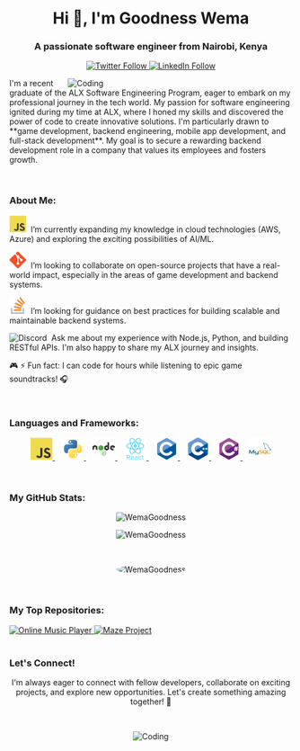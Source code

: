<h1 align="center">Hi 👋, I'm Goodness Wema</h1>
<h3 align="center">A passionate software engineer from Nairobi, Kenya</h3>

<p align="center"> 
  <a href="https://x.com/WemaGoodness">
    <img alt="Twitter Follow" src="https://img.shields.io/twitter/follow/WemaGoodness?style=social">
  </a>
  <a href="https://www.linkedin.com/in/wema-goodness/">
    <img alt="LinkedIn Follow" src="https://img.shields.io/badge/-LinkedIn-black.svg?style=flat-square&logo=linkedin&colorB=555">
  </a>
</p>

<img align="right" alt="Coding" width="400" src="https://cdn.dribbble.com/users/1162077/screenshots/3848904/programmer.gif">

<p align="left">
  I'm a recent graduate of the ALX Software Engineering Program, eager to embark on my professional journey in the tech world. My passion for software engineering ignited during my time at ALX, where I honed my skills and discovered the power of code to create innovative solutions. I'm particularly drawn to **game development, backend engineering, mobile app development, and full-stack development**.  My goal is to secure a rewarding backend development role in a company that values its employees and fosters growth.
</p>

<br>

<h3 align="left">About Me:</h3>

<p align="left">
  <img src="https://raw.githubusercontent.com/devicons/devicon/master/icons/javascript/javascript-original.svg" title="JavaScript" alt="JavaScript" width="30" height="30"/>&nbsp; I’m currently expanding my knowledge in cloud technologies (AWS, Azure) and exploring the exciting possibilities of AI/ML.
</p> 
<p align="left">
  <img src="https://raw.githubusercontent.com/devicons/devicon/master/icons/git/git-original.svg" title="Git" alt="Git" width="30" height="30"/>&nbsp; I’m looking to collaborate on open-source projects that have a real-world impact, especially in the areas of game development and backend systems.
</p>
<p align="left">
  <img src="https://raw.githubusercontent.com/devicons/devicon/master/icons/stackoverflow/stackoverflow-original.svg" title="Stack Overflow" alt="Stack Overflow" width="30" height="30"/>&nbsp; I’m looking for guidance on best practices for building scalable and maintainable backend systems.
</p>
<p align="left">
  <img src="https://cdn.jsdelivr.net/npm/simple-icons@v7/icons/discord.svg" title="Discord" alt="Discord" width="30" height="30"/>&nbsp; Ask me about my experience with Node.js, Python, and building RESTful APIs. I'm also happy to share my ALX journey and insights.
</p>
<p align="left">
  🎮 ⚡ Fun fact: I can code for hours while listening to epic game soundtracks! 🎧
</p>


<br>

<h3 align="left">Languages and Frameworks:</h3>

<p align="center">
  <a href="https://developer.mozilla.org/en-US/docs/Web/JavaScript" target="_blank" rel="noreferrer">
    <img src="https://raw.githubusercontent.com/devicons/devicon/master/icons/javascript/javascript-original.svg" alt="javascript" width="40" height="40"/> 
  </a>&nbsp;&nbsp;
  <a href="https://www.python.org" target="_blank" rel="noreferrer">
    <img src="https://raw.githubusercontent.com/devicons/devicon/master/icons/python/python-original.svg" alt="python" width="40" height="40"/> 
  </a>&nbsp;&nbsp;
  <a href="https://nodejs.org" target="_blank" rel="noreferrer"> 
    <img src="https://raw.githubusercontent.com/devicons/devicon/master/icons/nodejs/nodejs-original-wordmark.svg" alt="nodejs" width="40" height="40"/> 
  </a>&nbsp;&nbsp;
  <a href="https://reactjs.org/" target="_blank" rel="noreferrer"> 
    <img src="https://raw.githubusercontent.com/devicons/devicon/master/icons/react/react-original-wordmark.svg" alt="react" width="40" height="40"/> 
  </a>&nbsp;&nbsp;
  <a href="https://www.cprogramming.com/" target="_blank" rel="noreferrer"> 
    <img src="https://raw.githubusercontent.com/devicons/devicon/master/icons/c/c-original.svg" alt="c" width="40" height="40"/>
  </a>&nbsp;&nbsp;
  <a href="https://isocpp.org/" target="_blank" rel="noreferrer"> 
    <img src="https://raw.githubusercontent.com/devicons/devicon/master/icons/cplusplus/cplusplus-original.svg" alt="cplusplus" width="40" height="40"/>
  </a>&nbsp;&nbsp;
  <a href="https://docs.microsoft.com/en-us/dotnet/csharp/" target="_blank" rel="noreferrer"> 
    <img src="https://raw.githubusercontent.com/devicons/devicon/master/icons/csharp/csharp-original.svg" alt="csharp" width="40" height="40"/>
  </a>&nbsp;&nbsp;
  <a href="https://www.mysql.com/" target="_blank" rel="noreferrer"> 
    <img src="https://raw.githubusercontent.com/devicons/devicon/master/icons/mysql/mysql-original-wordmark.svg" alt="mysql" width="40" height="40"/>
  </a>
</p>

<br>

<h3 align="left">My GitHub Stats:</h3>

<p align="center">
  <img src="https://github-readme-stats.vercel.app/api?username=WemaGoodness&show_icons=true&theme=radical" alt="WemaGoodness" />
</p>

<p align="center"> <img src="https://github-readme-streak-stats.vercel.app/?user=WemaGoodness&theme=radical" alt="WemaGoodness" /> </p>

<br>

<p align="center">
  <img src="https://github.com/WemaGoodness.png" alt="WemaGoodness"  width="100" style="border-radius: 50%;">
</p>


<br>

<h3 align="left">My Top Repositories:</h3>

<div align="left">
  <a href="https://github.com/WemaGoodness/Online-Music-Player">
    <img src="https://github-readme-stats.vercel.app/api/pin/?username=WemaGoodness&repo=Online-Music-Player&theme=radical" alt="Online Music Player" />
  </a>
  <a href="https://github.com/WemaGoodness/Maze_Project">
    <img src="https://github-readme-stats.vercel.app/api/pin/?username=WemaGoodness&repo=Maze_Project&theme=radical" alt="Maze Project" />
  </a>
</div>

<br>

<h3 align="left">Let's Connect!</h3>

<p align="center">
  I'm always eager to connect with fellow developers, collaborate on exciting projects, and explore new opportunities. Let's create something amazing together!  🚀
</p>

<br>

<p align="center">
  <img src="https://media.giphy.com/media/LnQjpWaON8nhr21vNW/giphy.gif" alt="Coding" width="400">
</p>
